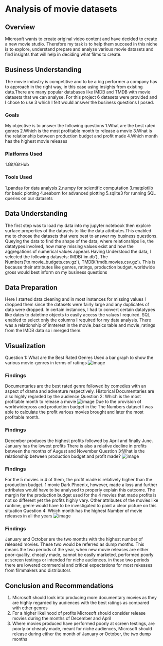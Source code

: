 # Analysis of movie datasets
## Overview
Microsoft wants to create original video content and have decided to create a new movie studio. Therefore my task is to  help them succeed in this niche is to explore, understand prepare and analyse various movie datasets and find insights that will help in deciding what films to create.
## Business Understanding
The movie industry is competitive and to be a big performer a company has to approach in the right way, in this case using insights from existing data.There are many popular databases like IMDB and TMDB with movie datasets that we can analyse. For this project 6 datasets were provided and I chose to use 3 which I felt would answer the business questions I posed.
### Goals
My objective is to answer the following questions
1.What are the best rated genres
2.Which is the most profitable month to release a movie
3.What is the relationship between production budget and profit made
4.Which month has the highest movie releases
### Platforms Used
1.Git/GitHub
### Tools Used
1.pandas for data analysis
2.numpy for scientific computation
3.matplotlib for basic plotting
4.seaborn for advanced plotting
5.sqlite3 for running SQL queries on our datasets
## Data Understanding
The first step was to load my data into my jupyter notebook then explore surface properties of the datasets to like the data attributes.This enabled me to choose the datasets that were best to answer my business questions. Queying the data to find the shape of the data, where relationships lie, the datatypes involved, how many missing values exist and how the aggregations of numerical values appears Having Understood the data, I selected the following datasets: IMDB('im.db'), The Numbers('tn.movie_budgets.csv.gz'), TMDB('tmdb.movies.csv.gz'). This is because their attributes like genres, ratings, production budget, worldwide gross would best inform on my business questions
## Data Preparation
Here I started data cleaning and in most instances for missing values I dropped them since the datasets were fairly large and any duplicates of data were dropped. In certain instances, I had to convert certain datatypes  like dates to datetime objects to easily access the values I required. SQL enabled to select only the columns I required for my data analysis. There was a relationship of innterest in the movie_basics table and movie_ratings from the IMDB data so i merged them.
## Visualization
Question 1: What are the Best Rated Genres
Used a bar graph to show the various movie-genres in terms of ratings
![image](https://user-images.githubusercontent.com/109112517/187027381-d7e0f057-0464-440b-a109-835b553ce213.png)
### Findings
Documentaries are the best rated genre followed by comedies with an aspect of drama and adventure respectively. Historical Documentaries are also highly regarded by the audience
Question 2: Which is the most profitable month to release a movie
![image](https://user-images.githubusercontent.com/109112517/187030086-a3eb9b97-d646-4c9c-a8cf-0a71bbc5277d.png)
Due to the provision of worldwidegross and production budget in the The Numbers dataset I was able to calculate the profit various movies brought and later the most profitable month.
### Findings
December produces the highest profits followed by April and finally June.
January has the lowest profits
There is also a relative decline in profits between the months of August and November
Question 3:What is the relationship between production budget and profit made?
![image](https://user-images.githubusercontent.com/109112517/187030458-de22698f-3401-44da-acfd-138082b635ba.png)
### Findings
For the 5 movies in 4 of them, the profit made is relatively higher than the production budget. 1 movie Dark Phoenix, however, made a loss and further attributes would have to be analysed to properly explain this outcome. The margin for the production budget used for the 4 movies that made profits is not so different yet the profits highly vary. Other attributes of the movies like runtime, genre would have to be investigated to paint a clear picture on this situation
Question 4: Which month has the highest Number of movie releases in all the years
![image](https://user-images.githubusercontent.com/109112517/187030818-bc43a405-ff15-4ab9-9b78-6820f3b6d57e.png)
### Findings
January and October are the two months with the highest number of released movies. These two would be referred as dump months. This means the two periods of the year, when new movie releases are either poor-quality, cheaply made, cannot be easily marketed, performed poorly at screen testings or intended for niche audiences. in these two  periods there are lowered commercial and critical expectations for most rekeases from filmmakers and distributors
## Conclusion and Recommendations
1. Microsoft should look into producing more documentary movies as they are highly regarded by audiences with the best ratings as compared with other genres
2. For a higher likelihood of profits Microsoft should consider release  movies during the months of December and April
3. Where movies produced have performed poorly at screen testings, are poorly or cheaply made, meant for niche audiences, Microsoft should release during either the month of January or October, the two dump months




